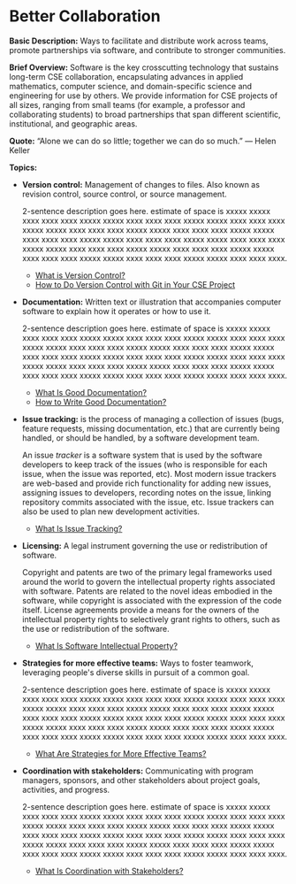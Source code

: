 # Better Collaboration

**Basic Description:**  Ways to facilitate and distribute work across teams, promote partnerships via software, and contribute to stronger communities.

**Brief Overview:** Software is the key crosscutting technology that sustains long-term CSE collaboration, encapsulating advances in applied mathematics, computer science, and domain-specific science and engineering for use by others.  We provide information for CSE projects of all sizes, ranging from small teams (for example, a professor and collaborating students) to broad partnerships that span different scientific, institutional, and geographic areas.  

**Quote:** “Alone we can do so little; together we can do so much.”  — Helen Keller

**Topics:**

- **Version control:** Management of changes to files.  Also known as revision control, source control, or source management.

  2-sentence description goes here. estimate of space is xxxxx xxxxx xxxx xxxx xxxx xxxxx xxxxx xxxx xxxx xxxx xxxxx xxxxx xxxx xxxx xxxx xxxxx xxxxx xxxx xxxx xxxx xxxxx xxxxx xxxx xxxx xxxx xxxxx xxxxx xxxx xxxx xxxx xxxxx xxxxx xxxx xxxx xxxx xxxxx xxxxx xxxx xxxx xxxx xxxxx xxxxx xxxx xxxx xxxx xxxxx xxxxx xxxx xxxx xxxx xxxxx xxxxx xxxx xxxx xxxx xxxxx xxxxx xxxx xxxx xxxx xxxxx xxxxx xxxx xxxx xxxx.

    - [What is Version Control?](../CuratedContent/WhatIsVersionControl.md)
    - [How to Do Version Control with Git in Your CSE Project](..CuratedContent/HowToDoVersionControlWithGitInYourCseProject.md)

- **Documentation:**  Written text or illustration that accompanies computer software to explain how it operates or how to use it.

  2-sentence description goes here. estimate of space is xxxxx xxxxx xxxx xxxx xxxx xxxxx xxxxx xxxx xxxx xxxx xxxxx xxxxx xxxx xxxx xxxx xxxxx xxxxx xxxx xxxx xxxx xxxxx xxxxx xxxx xxxx xxxx xxxxx xxxxx xxxx xxxx xxxx xxxxx xxxxx xxxx xxxx xxxx xxxxx xxxxx xxxx xxxx xxxx xxxxx xxxxx xxxx xxxx xxxx xxxxx xxxxx xxxx xxxx xxxx xxxxx xxxxx xxxx xxxx xxxx xxxxx xxxxx xxxx xxxx xxxx xxxxx xxxxx xxxx xxxx xxxx.

    - [What Is Good Documentation?](../CuratedContent/WhatIsGoodDocumentation.md)
    - [How to Write Good Documentation?](../CuratedContent/HowToWriteGoodDocumentation.md)

- **Issue tracking:** is the process of managing a collection of issues (bugs, feature requests, missing documentation, etc.) that are currently being handled, or should be handled, by a software development team. 

  An issue *tracker* is a software system that is used by the software developers to keep track of the issues (who is responsible for each issue, when the issue was reported, etc). Most modern issue trackers are web-based and provide rich functionality for adding new issues, assigning issues to developers, recording notes on the issue, linking repository commits associated with the issue, etc. Issue trackers can also be used to plan new development activities. 
  
   - [What Is Issue Tracking?](Topics/WhatIsIssueTracking.md)

- **Licensing:** A legal instrument governing the use or redistribution of software.

  Copyright and patents are two of the primary legal frameworks used around the world to govern the intellectual property rights associated with software.  Patents are related to the novel ideas embodied in the software, while copyright is associated with the expression of the code itself.  License agreements provide a means for the owners of the intellectual property rights to selectively grant rights to others, such as the use or redistribution of the software.

   - [What Is Software Intellectual Property?](Topics/WhatIsSoftwareIntellectualProperty.md)

- **Strategies for more effective teams:**  Ways to foster teamwork, leveraging people's diverse skills in pursuit of a common goal.

  2-sentence description goes here. estimate of space is xxxxx xxxxx xxxx xxxx xxxx xxxxx xxxxx xxxx xxxx xxxx xxxxx xxxxx xxxx xxxx xxxx xxxxx xxxxx xxxx xxxx xxxx xxxxx xxxxx xxxx xxxx xxxx xxxxx xxxxx xxxx xxxx xxxx xxxxx xxxxx xxxx xxxx xxxx xxxxx xxxxx xxxx xxxx xxxx xxxxx xxxxx xxxx xxxx xxxx xxxxx xxxxx xxxx xxxx xxxx xxxxx xxxxx xxxx xxxx xxxx xxxxx xxxxx xxxx xxxx xxxx xxxxx xxxxx xxxx xxxx xxxx.

   - [What Are Strategies for More Effective Teams?](Topics/WhatAreStrategiesForMoreEffectiveTeams.md)  

- **Coordination with stakeholders:** Communicating with program managers, sponsors, and other stakeholders about project goals, activities, and progress.

  2-sentence description goes here. estimate of space is xxxxx xxxxx xxxx xxxx xxxx xxxxx xxxxx xxxx xxxx xxxx xxxxx xxxxx xxxx xxxx xxxx xxxxx xxxxx xxxx xxxx xxxx xxxxx xxxxx xxxx xxxx xxxx xxxxx xxxxx xxxx xxxx xxxx xxxxx xxxxx xxxx xxxx xxxx xxxxx xxxxx xxxx xxxx xxxx xxxxx xxxxx xxxx xxxx xxxx xxxxx xxxxx xxxx xxxx xxxx xxxxx xxxxx xxxx xxxx xxxx xxxxx xxxxx xxxx xxxx xxxx xxxxx xxxxx xxxx xxxx xxxx.

   - [What Is Coordination with Stakeholders?](Topics/WhatIsCoordinationWithStakeholders.md)  
